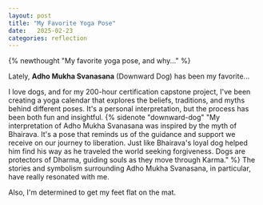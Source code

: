 ```yaml
---
layout: post
title: "My Favorite Yoga Pose"
date:   2025-02-23
categories: reflection
---
```

{% newthought "My favorite yoga pose, and why..." %}<!--more-->

Lately, **Adho Mukha Svanasana** (Downward Dog) has been my favorite...

I love dogs, and for my 200-hour certification capstone project, I've been creating a yoga calendar that explores the beliefs, traditions, and myths behind different poses. It's a personal interpretation, but the process has been both fun and insightful. {% sidenote "downward-dog" "My interpretation of Adho Mukha Svanasana was inspired by the myth of Bhairava. It's a pose that reminds us of the guidance and support we receive on our journey to liberation. Just like Bhairava's loyal dog helped him find his way as he traveled the world seeking forgiveness. Dogs are protectors of Dharma, guiding souls as they move through Karma." %} The stories and symbolism surrounding Adho Mukha Svanasana, in particular, have really resonated with me.

Also, I'm determined to get my feet flat on the mat.





